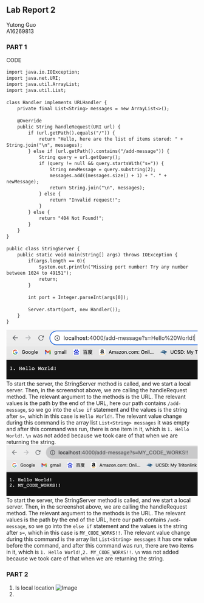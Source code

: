 ## Lab Report 2
Yutong Guo<br>
A16269813<br>
### PART 1
CODE
``` {java}
import java.io.IOException;
import java.net.URI;
import java.util.ArrayList;
import java.util.List;

class Handler implements URLHandler {
    private final List<String> messages = new ArrayList<>();

    @Override
    public String handleRequest(URI url) {
        if (url.getPath().equals("/")) {
            return "Hello, here are the list of items stored: " + String.join("\n", messages);
        } else if (url.getPath().contains("/add-message")) {
            String query = url.getQuery();
            if (query != null && query.startsWith("s=")) {
                String newMessage = query.substring(2);
                messages.add((messages.size() + 1) + ". " + newMessage);
                return String.join("\n", messages);
            } else {
                return "Invalid request!";
            }
        } else {
            return "404 Not Found!";
        }
    }
}

public class StringServer {
    public static void main(String[] args) throws IOException {
        if(args.length == 0){
            System.out.println("Missing port number! Try any number between 1024 to 49151");
            return;
        }

        int port = Integer.parseInt(args[0]);

        Server.start(port, new Handler());
    }
}
```
![Image](ADD1.png)<br>
To start the server, the StringServer method is called, and we start a local server. Then, in the screenshot above, we are calling the handleRequest method. The relevant argument to the methods is the URL. The relevant values is the path by the end of the URL, here our path contains ```/add-message```, so we go into the ```else if``` statement and the values is the string after ```s=```, which in this case is ```Hello World!```. The relevant value change during this command is the array list ```List<String> messages``` it was empty and after this command was run, there is one item in it, which is ```1. Hello World!```. ```\n``` was not added because we took care of that when we are returning the string.<br>
![Image](ADD2.png)<br>
To start the server, the StringServer method is called, and we start a local server. Then, in the screenshot above, we are calling the handleRequest method. The relevant argument to the methods is the URL. The relevant values is the path by the end of the URL, here our path contains ```/add-message```, so we go into the ```else if``` statement and the values is the string after ```s=```, which in this case is ```MY_CODE_WORKS!!```. The relevant value change during this command is the array list ```List<String> messages``` it has one value before the command, and after this command was run, there are two items in it, which is ```1. Hello World!```,```2. MY_CODE_WORKS!!```. ```\n``` was not added because we took care of that when we are returning the string.<br>
### PART 2
1. ls local location
   ![Image](ls-command-1.png)<br>
3.  
